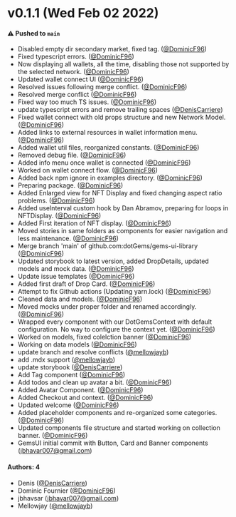# v0.1.1 (Wed Feb 02 2022)

#### ⚠️ Pushed to `main`

- Disabled empty dir secondary market, fixed tag. ([@DominicF96](https://github.com/DominicF96))
- Fixed typescript errors. ([@DominicF96](https://github.com/DominicF96))
- Now displaying all wallets, all the time, disabling those not supported by the selected network. ([@DominicF96](https://github.com/DominicF96))
- Updated wallet connect UI ([@DominicF96](https://github.com/DominicF96))
- Resolved issues following merge conflict. ([@DominicF96](https://github.com/DominicF96))
- Resolved merge conflict ([@DominicF96](https://github.com/DominicF96))
- Fixed way too much TS issues. ([@DominicF96](https://github.com/DominicF96))
- update typescript errors and remove trailing spaces ([@DenisCarriere](https://github.com/DenisCarriere))
- Fixed wallet connect with old props structure and new Network Model. ([@DominicF96](https://github.com/DominicF96))
- Added links to external resources in wallet information menu. ([@DominicF96](https://github.com/DominicF96))
- Added wallet util files, reorganized constants. ([@DominicF96](https://github.com/DominicF96))
- Removed debug file. ([@DominicF96](https://github.com/DominicF96))
- Added info menu once wallet is connected ([@DominicF96](https://github.com/DominicF96))
- Worked on wallet connect flow. ([@DominicF96](https://github.com/DominicF96))
- Added back npm ignore in examples directory. ([@DominicF96](https://github.com/DominicF96))
- Preparing package. ([@DominicF96](https://github.com/DominicF96))
- Added Enlarged view for NFT Display and fixed changing aspect ratio problems. ([@DominicF96](https://github.com/DominicF96))
- Added useInterval custom hook by Dan Abramov, preparing for loops in NFTDisplay. ([@DominicF96](https://github.com/DominicF96))
- Added First iteration of NFT display. ([@DominicF96](https://github.com/DominicF96))
- Moved stories in same folders as components for easier navigation and less maintenance. ([@DominicF96](https://github.com/DominicF96))
- Merge branch 'main' of github.com:dotGems/gems-ui-library ([@DominicF96](https://github.com/DominicF96))
- Updated storybook to latest version, added DropDetails, updated models and mock data. ([@DominicF96](https://github.com/DominicF96))
- Update issue templates ([@DominicF96](https://github.com/DominicF96))
- Added first draft of Drop Card. ([@DominicF96](https://github.com/DominicF96))
- Attempt to fix Github actions (Updating yarn.lock) ([@DominicF96](https://github.com/DominicF96))
- Cleaned data and models. ([@DominicF96](https://github.com/DominicF96))
- Moved mocks under proper folder and renamed accordingly. ([@DominicF96](https://github.com/DominicF96))
- Wrapped every component with our DotGemsContext with default configuration. No way to configure the context yet. ([@DominicF96](https://github.com/DominicF96))
- Worked on models, fixed colelction banner ([@DominicF96](https://github.com/DominicF96))
- Working on data models ([@DominicF96](https://github.com/DominicF96))
- update branch and resolve conflicts ([@mellowjayb](https://github.com/mellowjayb))
- add .mdx support ([@mellowjayb](https://github.com/mellowjayb))
- update storybook ([@DenisCarriere](https://github.com/DenisCarriere))
- Add Tag component ([@DominicF96](https://github.com/DominicF96))
- Add todos and clean up avatar a bit. ([@DominicF96](https://github.com/DominicF96))
- Added Avatar Component. ([@DominicF96](https://github.com/DominicF96))
- Added Checkout and context. ([@DominicF96](https://github.com/DominicF96))
- Updated welcome ([@DominicF96](https://github.com/DominicF96))
- Added placeholder components and re-organized some categories. ([@DominicF96](https://github.com/DominicF96))
- Updated components file structure and started working on collection banner. ([@DominicF96](https://github.com/DominicF96))
- GemsUI initial commit with Button, Card and Banner components (jbhavar007@gmail.com)

#### Authors: 4

- Denis ([@DenisCarriere](https://github.com/DenisCarriere))
- Dominic Fournier ([@DominicF96](https://github.com/DominicF96))
- jbhavsar (jbhavar007@gmail.com)
- Mellowjay ([@mellowjayb](https://github.com/mellowjayb))
